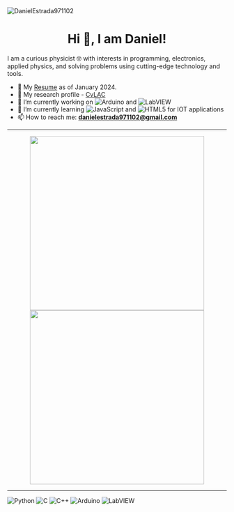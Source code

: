 <img src="https://komarev.com/ghpvc/?username=DanielEstrada971102" alt="DanielEstrada971102" /> 
<h1 align="center"> Hi 👋, I am Daniel! </h1>
I am a curious physicist 🤓 with interests in programming, electronics, applied physics, and solving problems using cutting-edge technology and tools.


- 📝 My <a href = "https://www.canva.com/design/DAFuKTLop_U/4V7vZjkSNDwfNniY27_kpg/view?utm_content=DAFuKTLop_U&utm_campaign=designshare&utm_medium=link&utm_source=editor">Resume</a> as of January 2024.
- 📝 My research profile - <a href = "CvLAC</a>https://scienti.minciencias.gov.co/cvlac/visualizador/generarCurriculoCv.do?cod_rh=0001812221">CvLAC</a>
- 🔭 I’m currently working on ![Arduino](https://img.shields.io/static/v1?style=for-the-badge&message=Arduino&color=00878F&logo=Arduino&logoColor=FFFFFF&label=) and ![LabVIEW](https://img.shields.io/static/v1?style=for-the-badge&message=LabVIEW&color=222222&logo=LabVIEW&logoColor=FFDB00&label=)
- 🌱 I’m currently learning ![JavaScript](https://img.shields.io/badge/JavaScript-%23F7DF1E.svg?style=flat-square&logo=javascript&logoColor=black) and ![HTML5](https://img.shields.io/static/v1?style=for-the-badge&message=HTML5&color=E34F26&logo=HTML5&logoColor=FFFFFF&label=) for IOT applications
- 📫 How to reach me: **danielestrada971102@gmail.com**

---

<p align="center">
  <img src="https://github-readme-stats.vercel.app/api?username=DanielEstrada971102&show_icons=true&theme=bear" width="400">
  <img src="https://github-readme-streak-stats.herokuapp.com?user=DanielEstrada971102&theme=dark&hide_border=true" width="400">
</p>

---

![Python](https://img.shields.io/static/v1?style=for-the-badge&message=Python&color=3776AB&logo=Python&logoColor=FFFFFF&label=) ![C](https://img.shields.io/static/v1?style=for-the-badge&message=C&color=222222&logo=C&logoColor=A8B9CC&label=) ![C++](https://img.shields.io/static/v1?style=for-the-badge&message=C%2B%2B&color=00599C&logo=C%2B%2B&logoColor=FFFFFF&label=) ![Arduino](https://img.shields.io/static/v1?style=for-the-badge&message=Arduino&color=00878F&logo=Arduino&logoColor=FFFFFF&label=) ![LabVIEW](https://img.shields.io/static/v1?style=for-the-badge&message=LabVIEW&color=222222&logo=LabVIEW&logoColor=FFDB00&label=) 
